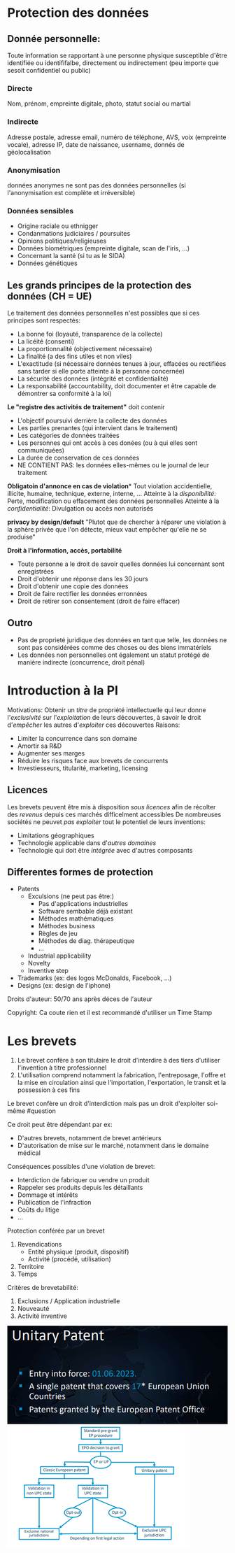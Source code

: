 # Protection des données
## Donnée personnelle: 
Toute information se rapportant à une personne physique susceptible d'être identifiée ou identififalbe, directement ou indirectement (peu importe que sesoit confidentiel ou public)
### Directe
Nom, prénom, empreinte digitale, photo, statut social ou martial
### Indirecte
Adresse postale, adresse email, numéro de téléphone, AVS, voix (empreinte vocale), adresse IP, date de naissance, username, donnés de géolocalisation
### Anonymisation
données anonymes ne sont pas des données personnelles (si l'anonymisation est complète et irréversible)
### Données sensibles
- Origine raciale ou ethnigger
- Condanmations judiciaires / poursuites
- Opinions politiques/religieuses
- Données biométriques (empreinte digitale, scan de l'iris, ...)
- Concernant la santé (si tu as le SIDA)
- Données génétiques
## Les grands principes de la protection des données (CH = UE)
Le traitement des données personnelles n'est possibles que si ces principes sont respectés:
- La bonne foi (loyauté, transparence de la collecte)
- La licéité (consenti)
- La proportionnalité (objectivement nécessaire)
- La finalité (a des fins utiles et non viles)
- L'exactitude (si nécessaire données tenues à jour, effacées ou rectifiées sans tarder si elle porte atteinte à la personne concernée)
- La sécurité des données (intégrité et confidentialité)
- La responsabilité (accountability, doit documenter et être capable de démontrer sa conformité à la loi)

**Le "registre des activités de traitement"** doit contenir
- L'objectif poursuivi derrière la collecte des données
- Les parties prenantes (qui intervient dans le traitement)
- Les catégories de données traitées
- Les personnes qui ont accès à ces donées (ou à qui elles sont communiquées)
- La durée de conservation de ces données
- NE CONTIENT PAS: les données elles-mêmes ou le journal de leur traitement

**Obligatoin d'annonce en cas de violation***
Tout violation accidentielle, illicite, humaine, technique, externe, interne, ...
Atteinte à la *disponibilité*: Perte, modification ou effacement des données personnelles
Atteinte à la *confidentialité*: Divulgation ou accès non autorisés

**privacy by design/default**
"Plutot que de chercher à réparer une violation à la sphère privée que l'on détecte, mieux vaut empêcher qu'elle ne se produise"

**Droit à l'information, accès, portabilité**
- Toute personne a le droit de savoir quelles données lui concernant sont enregistrées
- Droit d'obtenir une réponse dans les 30 jours
- Droit d'obtenir une copie des données
- Droit de faire rectifier les données erronnées
- Droit de retirer son consentement (droit de faire effacer)
## Outro
- Pas de proprieté juridique des données en tant que telle, les données ne sont pas considérées comme des choses ou des biens immatériels
- Les données non personnelles ont également un statut protégé de manière indirecte (concurrence, droit pénal)

# Introduction à la PI
Motivations:
Obtenir un *titre* de propriété intellectuelle qui leur donne l'*exclusivité* sur l'*exploitation* de leurs découvertes, à savoir le droit d'*empêcher* les autres d'*exploiter* ces découvertes
Raisons:
- Limiter la concurrence dans son domaine
- Amortir sa R&D
- Augmenter ses marges
- Réduire les risques face aux brevets de concurrents
- Investiesseurs, titularité, marketing, licensing
## Licences
Les brevets peuvent être mis à disposition *sous licences* afin de récolter des *revenus* depuis ces marchés difficelment accessibles
De nombreuses sociétés ne peuvet *pas exploiter* tout le potentiel de leurs inventions:
- Limitations géographiques
- Technologie applicable dans d'*autres domaines*
- Technologie qui doit être *intégrée* avec d'autres composants
## Differentes formes de protection
- Patents
	- Exculsions (ne peut pas être:)
		- Pas d'applications industrielles
		- Software sembable déjà existant
		- Méthodes mathématiques
		- Méthodes business
		- Règles de jeu
		- Méthodes de diag. thérapeutique
		- ...
	- Industrial applicability
	- Novelty
	- Inventive step
- Trademarks (ex: des logos McDonalds, Facebook, ...)
- Designs (ex: design de l'iphone)

Droits d'auteur:
50/70 ans après déces de l'auteur

Copyright:
Ca coute rien et il est recommandé d'utiliser un Time Stamp
# Les brevets
1. Le brevet confère à son titulaire le droit d'interdire à des tiers d'utiliser l'invention à titre professionnel
2. L'utilisation comprend notamment la fabrication, l'entreposage, l'offre et la mise en circulation ainsi que l'importation, l'exportation, le transit et la possession à ces fins

Le brevet confère un droit d'interdiction mais pas un droit d'exploiter soi-même #question 

Ce droit peut être dépendant par ex:
- D'autres brevets, notamment de brevet antérieurs
- D'autorisation de mise sur le marché, notamment dans le domaine médical

Conséquences possibles d'une violation de brevet:
- Interdiction de fabriquer ou vendre un produit
-  Rappeler ses produits depuis les détaillants
- Dommage et intérêts
- Publication de l'infraction
- Coûts du litige
- ...

Protection conférée par un brevet
1. Revendications 
	- Entité physique (produit, dispositif)
	- Activité (procédé, utilisation)
2. Territoire
3. Temps

Critères de brevetabilité:
1. Exclusions / Application industrielle
2. Nouveauté
3. Activité inventive

![](images/Pasted%20image%2020231018160637.png)
![](images/Pasted%20image%2020231018155349.png)